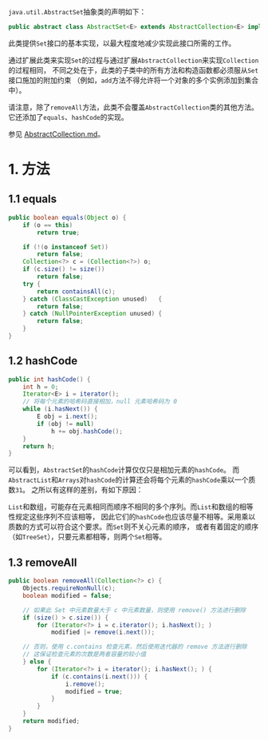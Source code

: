 `java.util.AbstractSet`抽象类的声明如下：
```java
public abstract class AbstractSet<E> extends AbstractCollection<E> implements Set<E>
```
此类提供`Set`接口的基本实现，以最大程度地减少实现此接口所需的工作。

通过扩展此类来实现`Set`的过程与通过扩展`AbstractCollection`来实现`Collection`的过程相同，
不同之处在于，此类的子类中的所有方法和构造函数都必须服从`Set`接口施加的附加约束
（例如，`add`方法不得允许将一个对象的多个实例添加到集合中）。

请注意，除了`removeAll`方法，此类不会覆盖`AbstractCollection`类的其他方法。
它还添加了`equals`、`hashCode`的实现。

参见 [AbstractCollection.md][abstract-collection]。

# 1. 方法

## 1.1 equals
```java
public boolean equals(Object o) {
    if (o == this)
        return true;

    if (!(o instanceof Set))
        return false;
    Collection<?> c = (Collection<?>) o;
    if (c.size() != size())
        return false;
    try {
        return containsAll(c);
    } catch (ClassCastException unused)   {
        return false;
    } catch (NullPointerException unused) {
        return false;
    }
}
```

## 1.2 hashCode
```java
public int hashCode() {
    int h = 0;
    Iterator<E> i = iterator();
    // 将每个元素的哈希码直接相加，null 元素哈希码为 0
    while (i.hasNext()) {
        E obj = i.next();
        if (obj != null)
            h += obj.hashCode();
    }
    return h;
}
```
可以看到，`AbstractSet`的`hashCode`计算仅仅只是相加元素的`hashCode`。
而`AbstractList`和`Arrays`对`hashCode`的计算还会将每个元素的`hashCode`乘以一个质数`31`。
之所以有这样的差别，有如下原因：

`List`和数组，可能存在元素相同而顺序不相同的多个序列。而`List`和数组的相等性规定这些序列不应该相等，
因此它们的`hashCode`也应该尽量不相等。采用乘以质数的方式可以符合这个要求。而`Set`则不关心元素的顺序，
或者有着固定的顺序（如`TreeSet`），只要元素都相等，则两个`Set`相等。

## 1.3 removeAll
```java
public boolean removeAll(Collection<?> c) {
    Objects.requireNonNull(c);
    boolean modified = false;

    // 如果此 Set 中元素数量大于 c 中元素数量，则使用 remove() 方法进行删除
    if (size() > c.size()) {
        for (Iterator<?> i = c.iterator(); i.hasNext(); )
            modified |= remove(i.next());

    // 否则，使用 c.contains 检查元素，然后使用迭代器的 remove 方法进行删除
    // 这保证检查元素的次数是两者容量的较小值
    } else {
        for (Iterator<?> i = iterator(); i.hasNext(); ) {
            if (c.contains(i.next())) {
                i.remove();
                modified = true;
            }
        }
    }
    return modified;
}
```


[abstract-collection]: AbstractCollection.md